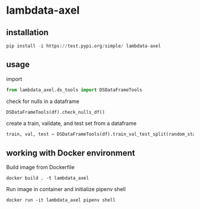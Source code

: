 # lambdata-axel

## installation

```python
pip install -i https://test.pypi.org/simple/ lambdata-axel
```

## usage

import

```python
from lambdata_axel.ds_tools import DSDataFrameTools
```

check for nulls in a dataframe

```python
DSDataFrameTools(df).check_nulls_df()
```

create a train, validate, and test set from a dataframe

```python
train, val, test = DSDataFrameTools(df).train_val_test_split(random_state=24)
```

## working with Docker environment

Build image from Dockerfile

```shell
docker build . -t lambdata_axel
```

Run image in container and initialize pipenv shell

```shell
docker run -it lambdata_axel pipenv shell
```
